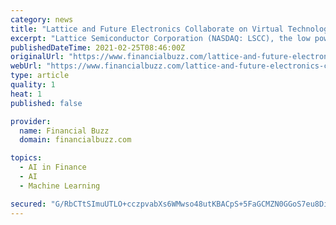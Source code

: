 ```yaml
---
category: news
title: "Lattice and Future Electronics Collaborate on Virtual Technology Sessions for Machine Learning/AI, Embedded Vision, and Secure System Control"
excerpt: "Lattice Semiconductor Corporation (NASDAQ: LSCC), the low power programmable leader, and Future Electronics announced a collaboration to deliver a series of virtual technology sessions led by Future Intelligent Solutions."
publishedDateTime: 2021-02-25T08:46:00Z
originalUrl: "https://www.financialbuzz.com/lattice-and-future-electronics-collaborate-on-virtual-technology-sessions-for-machine-learning-ai-embedded-vision-and-secure-system-control/"
webUrl: "https://www.financialbuzz.com/lattice-and-future-electronics-collaborate-on-virtual-technology-sessions-for-machine-learning-ai-embedded-vision-and-secure-system-control/"
type: article
quality: 1
heat: 1
published: false

provider:
  name: Financial Buzz
  domain: financialbuzz.com

topics:
  - AI in Finance
  - AI
  - Machine Learning

secured: "G/RbCTtSImuUTLO+cczpvabXs6WMwso48utKBACpS+5FaGCMZN0GGoS7eu8DiRsonWhQGWsEXdUmDSqOnRVWbaRQ9Yk4BZbmUcM2QShufkq10WDCsRO75IyMYdzmv4r692QVFVcZgYq5sTbuxgTyRCGQf4O+5CWqQoZslOOMrja7gvWArjI2jt6MTmkZEJsL+s6B0LievcSXGuo7Wf3zArxx8YridDJxZgm3avRbOozkcw8o/1OeJVQ91DVDFs9vak3MkWTIUT2Pr4sE9ZbskEcO9DOFm7g1HXXf8YOdlk3q/GIZfLQDM3WTxnzJOSJgeUTUNB/+isUpgnNy4elkYMga0igxb+hxM4Nm215UP+g=;U6qqg1QV+ni9DoS2N2BVeA=="
---
```


